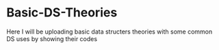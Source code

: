 # Basic-DS-Theories

Here I will be uploading basic data structers theories with some common DS uses by showing their codes
